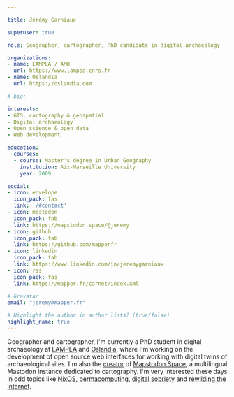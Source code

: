 ```yaml
---

title: Jérémy Garniaux

superuser: true

role: Geographer, cartographer, PhD candidate in digital archaeology

organizations:
- name: LAMPEA / AMU
  url: https://www.lampea.cnrs.fr
- name: Oslandia
  url: https://oslandia.com

# bio: 

interests:
- GIS, cartography & geospatial
- Digital archaeology
- Open science & open data
- Web development

education:
  courses:
  - course: Master's degree in Urban Geography
    institution: Aix-Marseille University
    year: 2009

social:
- icon: envelope
  icon_pack: fas
  link: '/#contact'
- icon: mastodon
  icon_pack: fab
  link: https://mapstodon.space/@jeremy 
- icon: github
  icon_pack: fab
  link: https://github.com/mapperfr
- icon: linkedin
  icon_pack: fab
  link: https://www.linkedin.com/in/jeremygarniaux
- icon: rss
  icon_pack: fas
  link: https://mapper.fr/carnet/index.xml

# Gravatar
email: "jeremy@mapper.fr"

# Highlight the author in author lists? (true/false)
highlight_name: true
---
```


Geographer and cartographer, I'm currently a PhD student in digital archaeology at [LAMPEA](https://lampea.cnrs.fr) and [Oslandia](https://oslandia.com), where I'm working on the development of open source web interfaces for working with digital twins of archaeological sites. I'm also the [creator](https://mapper.fr/blog/introducing-mapstodon/) of [Mapstodon.Space](https://mapstodon.space), a multilingual Mastodon instance dedicated to cartography. I'm very interested these days in odd topics like [NixOS](https://nixos.org/), [permacomputing](https://permacomputing.net/), [digital sobriety](https://fr.wikipedia.org/wiki/Sobri%C3%A9t%C3%A9_num%C3%A9rique) and [rewilding the internet](https://www.noemamag.com/we-need-to-rewild-the-internet/).
